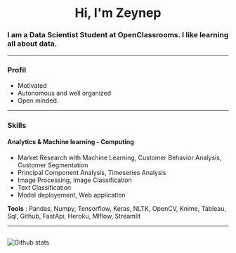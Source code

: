                                                                                                                                                                                              
<h1 align="center">Hi, I'm Zeynep </h1>

### I am a Data Scientist Student at OpenClassrooms. I like learning all about data.
---
### Profil
- Motivated
- Autonomous and well organized
- Open minded.  
---

### Skills

#### Analytics & Machine learning - Computing

- Market Research with Machine Learning, Customer Behavior Analysis, Customer Segmentation
- Principal Component Analysis, Timeseries Analysis
- Image Processing, Image Classification
- Text Classification
- Model deployement, Web application

**Tools** : Pandas, Numpy, Tensorflow, Keras, NLTK, OpenCV, Knime, Tableau, Sql, Github, FastApi, Heroku, Mlflow, Streamlit 

---
 <div style="display: flex;
    justify-content: space-between;">
  
  <div>
    <p align="left"><img src="https://github-readme-stats.vercel.app/api?username=githubzey&show_icons=true&theme=radical" alt="Github stats" /> </p>
  </div>
</div>
